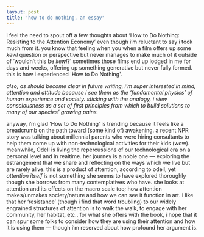 ```yaml
---
layout: post
title: 'how to do nothing, an essay'
---
```

i feel the need to spout off a few thoughts about ‘How to Do Nothing: Resisting to the Attention Economy’ even though i’m reluctant to say i took much from it. you know that feeling when you when a film offers up some *kewl* question or perspective but never manages to make much of it outside of ‘wouldn’t this be *kewl*?’ sometimes those films end up lodged in me for days and weeks, offering up something generative but never fully formed. this is how i experienced 'How to Do Nothing'.

*also, as should become clear in future writing, i’m super interested in mind, attention and attitude because i see them as the ‘fundamental physics’ of human experience and society. sticking with the analogy, i view consciousness as a set of first principles from which to build solutions to many of our species’ growing pains.*

anyway, i’m glad ’How to Do Nothing’ is trending because it feels like a breadcrumb on the path toward (some kind of) awakening. a recent NPR story was talking about millennial parents who were hiring consultants to help them come up with non-technological activities for their kids (wow). meanwhile, Odell is living the repercussions of our technological era on a personal level and in realtime. her journey is a noble one — exploring the estrangement that we share and reflecting on the ways which we live but are rarely alive. this is a product of attention, according to odell, yet *attention itself* is not something she seems to have explored thoroughly though she borrows from many contemplatives who have. she looks at attention and its effects on the macro scale too; how attention makes/unmakes society/nature and how we can see it function in art. i like that her ‘resistance’ (though i find that word troubling) to our widely engrained structures of attention is to walk the walk, to engage with her community, her habitat, etc.. for what she offers with the book, i hope that it can spur some folks to consider how they are using their attention and how it is using them — though i’m reserved about how profound her argument is.
